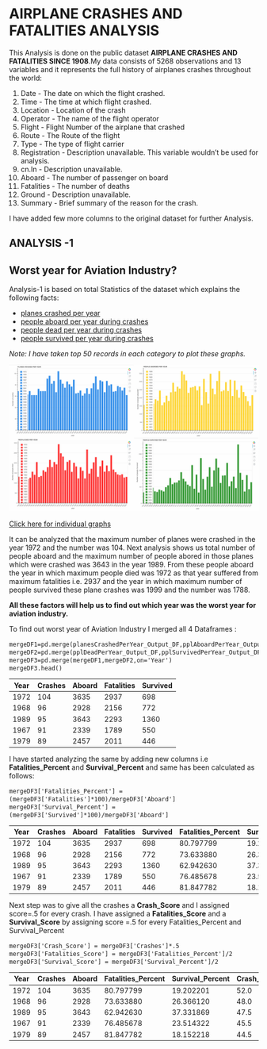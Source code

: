 # AIRPLANE CRASHES AND FATALITIES ANALYSIS #

This Analysis is done on the public dataset **AIRPLANE CRASHES AND FATALITIES SINCE 1908**.My data consists of 5268 observations and 13 variables and it represents the full history of airplanes crashes throughout the world:

1. Date - The date on which the flight crashed.
2. Time - The time at which flight crashed.
3. Location - Location of the crash
4. Operator - The name of the flight operator
5. Flight - Flight Number of the airplane that crashed
6. Route - The Route of the flight
7. Type - The type of flight carrier
8. Registration - Description unavailable. This variable wouldn’t be used for analysis.
9. cn.In - Description unavailable.
10. Aboard - The number of passenger on board
11. Fatalities - The number of deaths
12. Ground - Description unavailable.
13. Summary - Brief summary of the reason for the crash.

I have added few more columns to the original dataset for further Analysis.

## ANALYSIS -1 ##

## Worst year for Aviation Industry?

Analysis-1 is based on total Statistics of the dataset which explains the following facts:

* [planes crashed per year](https://github.com/ruchigupta19/Gupta_Ruchi_Spring2017/blob/master/final/Analysis1Outputs/planesCrashedPerYear_DF.csv)
* [people aboard per year during crashes](https://github.com/ruchigupta19/Gupta_Ruchi_Spring2017/blob/master/final/Analysis1Outputs/pplAboardPerYear_DF.csv)
* [people dead per year during crashes](https://github.com/ruchigupta19/Gupta_Ruchi_Spring2017/blob/master/final/Analysis1Outputs/pplDeadPerYear_DF.csv)
* [people survived per year during crashes](https://github.com/ruchigupta19/Gupta_Ruchi_Spring2017/blob/master/final/Analysis1Outputs/pplSurvivedPerYear_DF.csv)

*Note: I have taken top 50 records in each category to plot these graphs.*

![alt tag](https://github.com/ruchigupta19/Gupta_Ruchi_Spring2017/blob/master/final/Analysis1Graphs/conbine.jpg)

[Click here for individual graphs](https://github.com/ruchigupta19/Gupta_Ruchi_Spring2017/tree/master/final/Analysis1Graphs)

It can be analyzed that the maximum number of planes were crashed in the year 1972 and the number was 104.
Next analysis shows us total number of people aboard and the maximum number of people abored in those planes which were crashed was 3643 in the year 1989.
From these people aboard the year in which maximum people died was 1972 as that year suffered from maximum fatalities i.e. 2937 and the year in which maximum number of people survived these plane crashes was 1999 and the number was 1788.

**All these factors will help us to find out which year was the worst year for aviation industry.**

To find out worst year of Aviation Industry I merged all 4 Dataframes :

```
mergeDF1=pd.merge(planesCrashedPerYear_Output_DF,pplAboardPerYear_Output_DF,on='Year')
mergeDF2=pd.merge(pplDeadPerYear_Output_DF,pplSurvivedPerYear_Output_DF,on='Year')
mergeDF3=pd.merge(mergeDF1,mergeDF2,on='Year')
mergeDF3.head()
```
Year  | Crashes  | Aboard  | Fatalities  | Survived
------| -------- | ------- | ----------  | --------
1972  |   104    | 3635    |2937         |698
1968  |   96     | 2928    |2156         |772
1989  |   95     | 3643    |2293         |1360
1967  |   91     | 2339    |1789         |550
1979  |   89     | 2457    |  2011       |446

I have started analyzing the same by adding new columns i.e **Fatalities_Percent** and **Survival_Percent** and same has been calculated as follows:

```
mergeDF3['Fatalities_Percent'] = (mergeDF3['Fatalities']*100)/mergeDF3['Aboard']
mergeDF3['Survival_Percent'] = (mergeDF3['Survived']*100)/mergeDF3['Aboard']
```
Year  | Crashes  | Aboard  | Fatalities  | Survived | Fatalities_Percent | Survival_Percent
------| -------- | ------- | ----------  | -------- | ------------------ | ----------------
1972  |   104    | 3635    |2937         |698       |80.797799	         | 19.202201
1968  |   96     | 2928    |2156         |772       |73.633880	         |26.366120
1989  |   95     | 3643    |2293         |1360      |62.942630	         |37.331869
1967  |   91     | 2339    |1789         |550       |76.485678	         |23.514322
1979  |   89     | 2457    |  2011       |446       |81.847782	         |18.152218

Next step was to give all the crashes a **Crash_Score** and I assigned score=.5 for every crash. 
I have assigned a **Fatalities_Score** and a **Survival_Score** by assigning score =.5 for every Fatalities_Percent and Survival_Percent

```
mergeDF3['Crash_Score'] = mergeDF3['Crashes']*.5
mergeDF3['Fatalities_Score'] = mergeDF3['Fatalities_Percent']/2
mergeDF3['Survival_Score'] = mergeDF3['Survival_Percent']/2
```

Year  | Crashes  | Aboard  | Fatalities_Percent | Survival_Percent | Crash_Score | Fatalities_Score|Survival_Score
------| -------- | ------- | ------------------ | ---------------- | -----------|-------|------
1972  |   104    | 3635    |80.797799	         | 19.202201        | 52.0|	40.398900|9.601100
1968  |   96     | 2928    |73.633880	         |26.366120         | 48.0|36.816940	|13.183060
1989  |   95     | 3643    |62.942630	         |37.331869         | 47.5|31.471315	|18.665935
1967  |   91     | 2339    |76.485678	         |23.514322         | 45.5|38.242839	|11.757161
1979  |   89     | 2457    |81.847782	         |18.152218         | 44.5|40.923891	|9.076109
